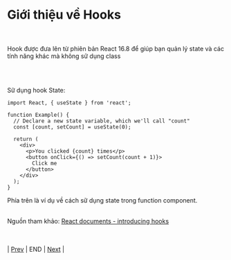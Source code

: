 # Giới thiệu về Hooks <br><br>
Hook được đưa lên từ phiên bản React 16.8 để giúp bạn quản lý state và các tính năng khác mà không sữ dụng class<br>

<mdImage imageKey='reactHook' width='100%' height='auto'></mdImage><br><br>

Sữ dụng hook State:

```
import React, { useState } from 'react';

function Example() {
  // Declare a new state variable, which we'll call "count"
  const [count, setCount] = useState(0);

  return (
    <div>
      <p>You clicked {count} times</p>
      <button onClick={() => setCount(count + 1)}>
        Click me
      </button>
    </div>
  );
}
```
Phía trên là ví dụ về cách sữ dụng state trong function component.<br><br>

Nguồn tham khảo: [React documents - introducing hooks](https://reactjs.org/docs/hooks-intro.html#gatsby-focus-wrapper)<br><br><br>

<endArea>| [Prev]('/gtReactHook') | END | [Next]('/beginReactHook') |</endArea>